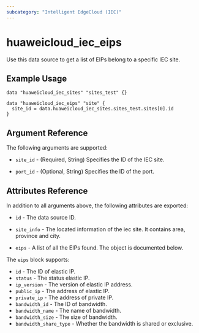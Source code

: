 ```yaml
---
subcategory: "Intelligent EdgeCloud (IEC)"
---
```


# huaweicloud_iec_eips

Use this data source to get a list of EIPs belong to a specific IEC site.

## Example Usage

```hcl
data "huaweicloud_iec_sites" "sites_test" {}

data "huaweicloud_iec_eips" "site" {
  site_id = data.huaweicloud_iec_sites.sites_test.sites[0].id
}
```

## Argument Reference

The following arguments are supported:

* `site_id` - (Required, String) Specifies the ID of the IEC site.

* `port_id` - (Optional, String) Specifies the ID of the port.

## Attributes Reference

In addition to all arguments above, the following attributes are exported:

* `id` - The data source ID.

* `site_info` - The located information of the iec site. It contains area, province and city.

* `eips` - A list of all the EIPs found. The object is documented below.

The `eips` block supports:

* `id` - The ID of elastic IP.
* `status` - The status elastic IP.
* `ip_version` - The version of elastic IP address.
* `public_ip` - The address of elastic IP.
* `private_ip` - The address of private IP.
* `bandwidth_id` - The ID of bandwidth.
* `bandwidth_name` - The name of bandwidth.
* `bandwidth_size` - The size of bandwidth.
* `bandwidth_share_type` - Whether the bandwidth is shared or exclusive.
